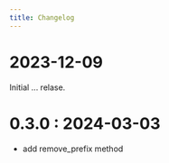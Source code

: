 ```yaml
---
title: Changelog
---
```



# 2023-12-09
Initial ... relase.
# 0.3.0 : 2024-03-03
- add remove_prefix method
